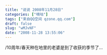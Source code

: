 ```yaml
---
title: "说说 2008年11月28日"
categories: ["嘀咕"]
tags: ["来自QQ空间 qzone.qq.com"]
draft: false
slug: "wMJvNF"
date: "2008-11-28 13:55:06"
---
```


/10周年/春天种在地里的老婆是到了收获的季节了...
